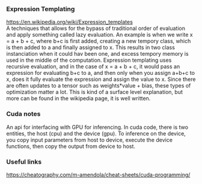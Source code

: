 ### Expression Templating
https://en.wikipedia.org/wiki/Expression_templates  
A techniques that allows for the bypass of traditional order of evaluation and apply something called lazy evaluation. An example is when we write x = a + b + c, where b+c is first added, creating a new tempory class, which is then added to a and finally assigned to x. This results in two class instanciation when it could hav been one, and excess tempory memory is used in the middle of the computation. Expression templating uses recursive evaluation, and in the case of x = a + b + c, it would pass an expression for evaluating b+c to a, and then only when you assign a+b+c to x, does it fully evaluate the expression and assign the value to x. Since there are often updates to a tensor such as weights*value + bias, these types of optimization matter a lot. This is kind of a surface level explanation, but more can be found in the wikipedia page, it is well written. 

### Cuda notes
An api for interfacing with GPU for inferencing. In cuda code, there is two entities, the host (cpu) and the device (gpu). To inference on the device, you copy input parameters from host to device, execute the device functions, then copy the output from device to host.


### Useful links
https://cheatography.com/m-amendola/cheat-sheets/cuda-programming/